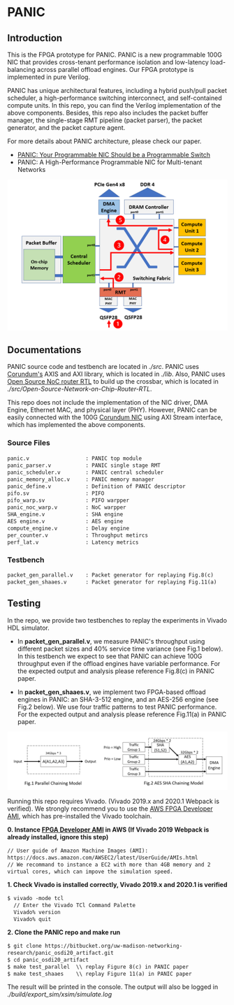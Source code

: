 # PANIC

## Introduction
This is the FPGA prototype for PANIC. PANIC is a new programmable 100G NIC that provides cross-tenant performance isolation and low-latency load-balancing across parallel offload engines. Our FPGA prototype is implemented in pure Verilog. 

PANIC has unique architectural features, including a hybrid push/pull packet scheduler, a high-performance switching interconnect, and self-contained compute units. In this repo, you can find the Verilog implementation of the above components. Besides, this repo also includes the packet buffer manager, the single-stage RMT pipeline (packet parser), the packet generator, and the packet capture agent.

For more details about PANIC architecture, please check our paper. 

* [PANIC: Your Programmable NIC Should be a Programmable Switch](http://wisr.cs.wisc.edu/papers/panic.hotnets18.pdf)
* PANIC: A High-Performance Programmable NIC for Multi-tenant Networks

![arch design](/doc/arch_design.png)

## Documentations
PANIC source code and testbench are located in *./src*. PANIC uses [Corundum's](https://github.com/ucsdsysnet/corundum) AXIS and AXI library, which is located in *./lib*. Also, PANIC uses [Open Source NoC router RTL](https://github.com/anan-cn/Open-Source-Network-on-Chip-Router-RTL) to build up the crossbar, which is located in *./src/Open-Source-Network-on-Chip-Router-RTL*.

This repo does not include the implementation of the NIC driver, DMA Engine, Ethernet MAC, and physical layer (PHY). However, PANIC can be easily connected with the 100G [Corundum NIC](https://github.com/ucsdsysnet/corundum) using AXI Stream interface, which has implemented the above components.

### Source Files
    panic.v                  : PANIC top module
    panic_parser.v           : PANIC single stage RMT
    panic_scheduler.v        : PANIC central scheduler
    panic_memory_alloc.v     : PANIC memory manager
    panic_define.v           : Definition of PANIC descriptor
    pifo.sv                  : PIFO
    pifo_warp.sv             : PIFO warpper
    panic_noc_warp.v         : NoC warpper
    SHA_engine.v             : SHA engine
    AES engine.v             : AES engine
    compute_engine.v         : Delay engine
    per_counter.v            : Throughput metircs
    perf_lat.v               : Latency metrics
   

### Testbench
    packet_gen_parallel.v    : Packet generator for replaying Fig.8(c)
    packet_gen_shaaes.v      : Packet generator for replaying Fig.11(a)

## Testing

In the repo, we provide two testbenches to replay the experiments in Vivado HDL simulator. 

* In **packet_gen_parallel.v**, we measure PANIC's throughput using different packet sizes and 40% service time variance (see Fig.1 below). In this testbench we expect to see that PANIC can achieve 100G throughput even if the offload engines have variable performance. For the expected output and analysis please reference Fig.8(c) in PANIC paper.

* In **packet_gen_shaaes.v**, we implement two FPGA-based offload engines in PANIC: an SHA-3-512 engine, and an AES-256 engine (see Fig.2 below). We use four traffic patterns to test PANIC performance. For the expected output and analysis please reference Fig.11(a) in PANIC paper.
  
![chaining model](/doc/chaining_model.png)

Running this repo requires Vivado. (Vivado 2019.x and 2020.1 Webpack is verified). We strongly recommend you to use the [AWS FPGA Developer AMI](https://aws.amazon.com/marketplace/pp/B06VVYBLZZ), which has pre-installed the Vivado toolchain.

**0. Instance [FPGA Developer AMI](https://aws.amazon.com/marketplace/pp/B06VVYBLZZ) in AWS (If Vivado 2019 Webpack is already installed, ignore this step)**
```
// User guide of Amazon Machine Images (AMI): https://docs.aws.amazon.com/AWSEC2/latest/UserGuide/AMIs.html
// We recommand to instance a EC2 with more than 4GB memory and 2 virtual cores, which can impove the simulation speed.
```


**1. Check Vivado is installed correctly, Vivado 2019.x and 2020.1 is verified**
   
```
$ vivado -mode tcl 
  // Enter the Vivado TCl Command Palette
  Vivado% version
  Vivado% quit
```
**2. Clone the PANIC repo and make run**

```
$ git clone https://bitbucket.org/uw-madison-networking-research/panic_osdi20_artifact.git
$ cd panic_osdi20_artifact
$ make test_parallel  \\ replay Figure 8(c) in PANIC paper
$ make test_shaaes    \\ replay Figure 11(a) in PANIC paper
```
The result will be printed in the console. The output will also be logged in *./build/export_sim/xsim/simulate.log*


